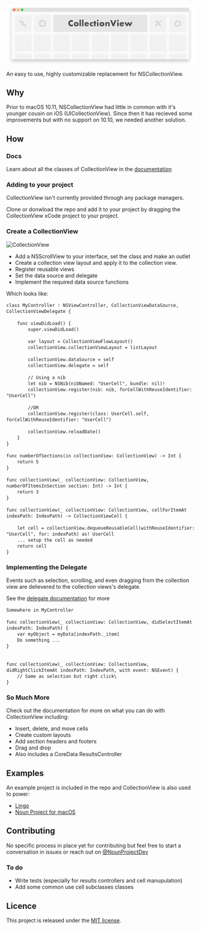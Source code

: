 ![CollectionView](https://raw.githubusercontent.com/TheNounProject/CollectionView/master/img/header.png "Collection View")

An easy to use, highly customizable replacement for NSCollectionView.

## Why

Prior to macOS 10.11, NSCollectionView had little in common with it's younger cousin on iOS (UICollectionView). Since then it has recieved some improvements but with no support on 10.10, we needed another solution.


## How

### Docs
Learn about all the classes of CollectionView in the [documentation](https://thenounproject.github.io/CollectionView/)


### Adding to your project
CollectionView isn't currently provided through any package managers. 

Clone or donwload the repo and add it to your project by dragging the CollectionView xCode project to your project.



### Create a CollectionView

![CollectionView](https://github.com/TheNounProject/CollectionView/raw/master/img/demo_setup.gif "Collection View")

* Add a NSScrollView to your interface, set the class and make an outlet
* Create a collection view layout and apply it to the collection view.
* Register reusable views
* Set the data source and delegate
* Implement the required data source functions

Which looks like:

```
class MyController : NSViewController, CollectionViewDataSource, CollectionViewDelegate {

	func viewDidLoad() {
		super.viewDidLoad()
		
		var layout = CollectionViewFlowLayout()
		collectionView.collectionViewLayout = listLayout
		
		collectionView.dataSource = self
	   	collectionView.delegate = self
	   	
	   	// Using a nib
	   	let nib = NSNib(nibNamed: "UserCell", bundle: nil)!
	   	collectionView.register(nib: nib, forCellWithReuseIdentifier: "UserCell")
	   	
	   	//OR
	   	collectionView.register(class: UserCell.self, forCellWithReuseIdentifier: "UserCell")
	   	
	   	collectionView.reloadDate()
	}
}

func numberOfSections(in collectionView: CollectionView) -> Int {
    return 5
}

func collectionView(_ collectionView: CollectionView, numberOfItemsInSection section: Int) -> Int { 
	return 3
}

func collectionView(_ collectionView: CollectionView, cellForItemAt indexPath: IndexPath) -> CollectionViewCell {

	let cell = collectionView.dequeueReusableCell(withReuseIdentifier: "UserCell", for: indexPath) as! UserCell
	... setup the cell as needed
	return cell
}   

```

### Implementing the Delegate
Events such as selection, scrolling, and even dragging from the collection view are delievered to the collection views's delegate.

See the [delegate documentation](https://thenounproject.github.io/CollectionView/Protocols/CollectionViewDelegate.html) for more 

```
Somewhere in MyController

func collectionView(_ collectionView: CollectionView, didSelectItemAt indexPath: IndexPath) {
    var myObject = myData[indexPath._item]
    Do something ...
}


func collectionView(_ collectionView: CollectionView, didRightClickItemAt indexPath: IndexPath, with event: NSEvent) {
	// Same as selection but right click\
}
```

### So Much More
Check out the documentation for more on what you can do with CollectionView including:

* Insert, delete, and move cells
* Create custom layouts
* Add section headers and footers
* Drag and drop
* Also includes a CoreData ResultsController


## Examples

An example project is included in the repo and CollectionView is also used to power:

* [Lingo](https://lingoapp.com)
* [Noun Project for macOS](https://thenounproject.com/for-mac/)

## Contributing
No specific process in place yet for contributing but feel free to start a conversation in issues or reach out on [@NounProjectDev](https://twitter.com/NounProjectDev)

### To do
* Write tests (especially for results controllers and cell manupulation)
* Add some common use cell subclasses classes

## Licence
This project is released under the [MIT license](https://github.com/TheNounProject/CollectionView/blob/master/LICENSE).


